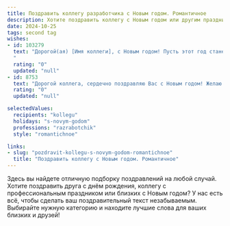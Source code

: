 ```yaml
---
title: Поздравить коллегу разработчика с Новым годом. Романтичное
description: Хотите поздравить коллегу с Новым годом или другим праздником? Наш ИИ создаст незабываемое поздравление, а вы обязательно выделитесь среди других.  
date: 2024-10-25
tags: second tag
wishes:
- id: 103279
  text: "Дорогой(ая) [Имя коллеги], с Новым годом! Пусть этот год станет для тебя воплощением всех самых светлых и прекрасных надежд, как зимняя ночь, полная звёзд,  а каждый новый день принесёт вдохновение и радость творчества, подобно волшебству зимней сказки.  Пусть твой код будет безупречен,  а проекты – успешными, как сияние новогодней елки.  Желаю тебе любви, счастья и чудес!  Пусть эта зима согреет тебя не только теплом камина, но и  теплотой самых прекрасных чувств.
  "
  rating: "0"
  updated: "null"
- id: 8753
  text: "Дорогой коллега, сердечно поздравляю Вас с Новым годом! Желаю Вам новых свершений на профессиональном поприще и успехов в личной жизни. Пусть каждый день будет наполнен радостью, теплом и гармонией. Хочу пожелать Вам сил и вдохновения, чтобы Ваши программные шедевры поражали своей оригинальностью и функциональностью. Пусть этот год станет для Вас годом великих достижений и бесконечного счастья!"
  rating: "0"
  updated: "null"

selectedValues:
  recipients: "kollegu"
  holidays: "s-novym-godom"
  professions: "razrabotchik"
  style: "romantichnoe"

links:
- slug: "pozdravit-kollegu-s-novym-godom-romantichnoe"
  title: "Поздравить коллегу с Новым годом. Романтичное"
---
```


Здесь вы найдете отличную подборку поздравлений на любой случай.
Хотите поздравить друга с днём рождения, коллегу с профессиональным праздником или близких с Новым годом? У нас есть всё, чтобы сделать ваш поздравительный текст незабываемым. Выбирайте нужную категорию и находите лучшие слова для ваших близких и друзей!
